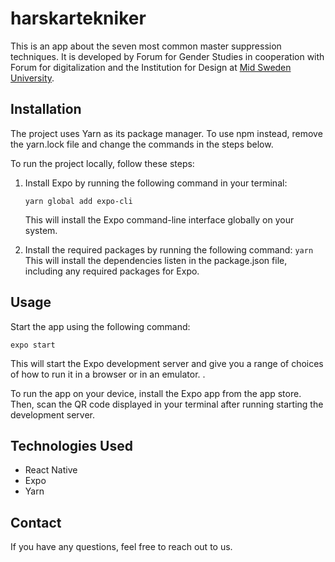 # harskartekniker
This is an app about the seven most common master suppression techniques.  It is developed by Forum for Gender Studies in cooperation with Forum for digitalization and the Institution for Design at [Mid Sweden University](https://www.miun.se/en/).

## Installation
The project uses Yarn as its package manager. To use npm instead, remove the yarn.lock file and change the commands in the steps below.

To run the project locally, follow these steps:

1. Install Expo by running the following command in your terminal:

   `yarn global add expo-cli`

   This will install the Expo command-line interface globally on your system.

2. Install the required packages by running the following  command:
   `yarn`
   This will install the dependencies listen in the package.json file, including any required packages for Expo.


## Usage
Start the app using the following command:

`expo start`

This will start the Expo development server and give you a range of choices of how to run it in a browser or in an emulator. .

To run the app on your device, install the Expo app from the app store. Then, scan the QR code displayed in your terminal after running starting the development server.

## Technologies Used

- React Native
- Expo
- Yarn

## Contact
If you have any questions, feel free to reach out to us.
